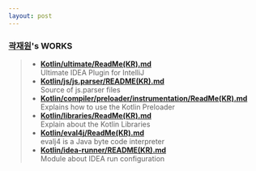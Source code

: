 ```yaml
---
layout: post
---
```


### [곽재원](https://github.com/tsfo1489)'s WORKS 
> * [**Kotlin/ultimate/ReadMe(KR).md**](https://github.com/18-1-SKKU-OSS/kotlin/blob/master/ultimate)  
Ultimate IDEA Plugin for IntelliJ
> * [**Kotlin/js/js.parser/README(KR).md**](https://github.com/18-1-SKKU-OSS/kotlin/tree/master/js/js.parser)  
Source of js.parser files
> * [**Kotlin/compiler/preloader/instrumentation/ReadMe(KR).md**](https://github.com/18-1-SKKU-OSS/kotlin/tree/master/compiler/preloader/instrumentation/)
Explains how to use the Kotlin Preloader
> * [**Kotlin/libraries/ReadMe(KR).md**](https://github.com/18-1-SKKU-OSS/kotlin/tree/master/libraries/)  
Explain about the Kotlin Libraries
> * [**Kotlin/eval4j/ReadMe(KR).md**](https://github.com/18-1-SKKU-OSS/kotlin/tree/master/eval4j/)  
evalj4 is a Java byte code interpreter
> * [**Kotlin/idea-runner/README(KR).md**](https://github.com/18-1-SKKU-OSS/kotlin/tree/master/idea-runner/README(KR).md)  
Module about IDEA run configuration
